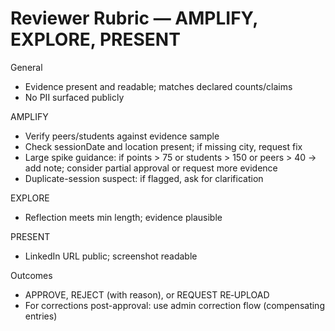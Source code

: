 # Reviewer Rubric — AMPLIFY, EXPLORE, PRESENT

General

- Evidence present and readable; matches declared counts/claims
- No PII surfaced publicly

AMPLIFY

- Verify peers/students against evidence sample
- Check sessionDate and location present; if missing city, request fix
- Large spike guidance: if points > 75 or students > 150 or peers > 40 → add note; consider partial approval or request more evidence
- Duplicate-session suspect: if flagged, ask for clarification

EXPLORE

- Reflection meets min length; evidence plausible

PRESENT

- LinkedIn URL public; screenshot readable

Outcomes

- APPROVE, REJECT (with reason), or REQUEST RE‑UPLOAD
- For corrections post-approval: use admin correction flow (compensating entries)

